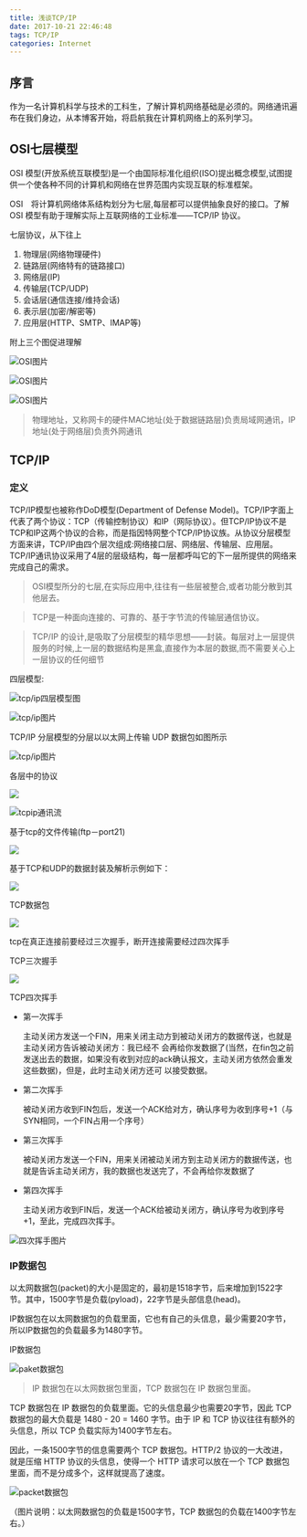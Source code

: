 ```yaml
---
title: 浅谈TCP/IP
date: 2017-10-21 22:46:48
tags: TCP/IP
categories: Internet
---
```


## 序言

作为一名计算机科学与技术的工科生，了解计算机网络基础是必须的。网络通讯遍布在我们身边，从本博客开始，将启航我在计算机网络上的系列学习。

<!--more-->

## OSI七层模型

OSI 模型(开放系统互联模型)是一个由国际标准化组织(ISO)提出概念模型,试图提供一个使各种不同的计算机和网络在世界范围内实现互联的标准框架。

OSI　将计算机网络体系结构划分为七层,每层都可以提供抽象良好的接口。了解 OSI 模型有助于理解实际上互联网络的工业标准——TCP/IP 协议。

七层协议，从下往上

1. 物理层(网络物理硬件)
2. 链路层(网络特有的链路接口)
3. 网络层(IP)
4. 传输层(TCP/UDP)
5. 会话层(通信连接/维持会话)
6. 表示层(加密/解密等)
7. 应用层(HTTP、SMTP、IMAP等)

附上三个图促进理解

![OSI图片](/img/OSI1.jpg)

![OSI图片](/img/OSI2.gif)

![OSI图片](/img/OSI3.png)

> 物理地址，又称网卡的硬件MAC地址(处于数据链路层)负责局域网通讯，IP地址(处于网络层)负责外网通讯

## TCP/IP

### 定义

TCP/IP模型也被称作DoD模型(Department of Defense Model)。TCP/IP字面上代表了两个协议：TCP（传输控制协议）和IP（网际协议）。但TCP/IP协议不是TCP和IP这两个协议的合称，而是指因特网整个TCP/IP协议族。从协议分层模型方面来讲，TCP/IP由四个层次组成:网络接口层、网络层、传输层、应用层。TCP/IP通讯协议采用了4层的层级结构，每一层都呼叫它的下一层所提供的网络来完成自己的需求。

> OSI模型所分的七层,在实际应用中,往往有一些层被整合,或者功能分散到其他层去。

> TCP是一种面向连接的、可靠的、基于字节流的传输层通信协议。

> TCP/IP 的设计,是吸取了分层模型的精华思想——封装。每层对上一层提供服务的时候,上一层的数据结构是黑盒,直接作为本层的数据,而不需要关心上一层协议的任何细节

四层模型:

![tcp/ip四层模型图](/img/tipcip&osi.png)

![tcp/ip图片](/img/application.png)

TCP/IP 分层模型的分层以以太网上传输 UDP 数据包如图所示

![tcp/ip图片](/img/TCPIP.png)

各层中的协议

![](/img/protocol.jpg)

![tcpip通讯流](/img/tcpipstream.jpg)

基于tcp的文件传输(ftp－port21)

![](/img/datapackage.png)

基于TCP和UDP的数据封装及解析示例如下：

![](/img/package.jpg)

TCP数据包

![](/img/tcppackage.jpg)

tcp在真正连接前要经过三次握手，断开连接需要经过四次挥手

TCP三次握手

![](/img/threeShake.png)

TCP四次挥手

- 第一次挥手

    主动关闭方发送一个FIN，用来关闭主动方到被动关闭方的数据传送，也就是主动关闭方告诉被动关闭方：我已经不 会再给你发数据了(当然，在fin包之前发送出去的数据，如果没有收到对应的ack确认报文，主动关闭方依然会重发这些数据)，但是，此时主动关闭方还可 以接受数据。

- 第二次挥手

    被动关闭方收到FIN包后，发送一个ACK给对方，确认序号为收到序号+1（与SYN相同，一个FIN占用一个序号）

- 第三次挥手

    被动关闭方发送一个FIN，用来关闭被动关闭方到主动关闭方的数据传送，也就是告诉主动关闭方，我的数据也发送完了，不会再给你发数据了

- 第四次挥手

    主动关闭方收到FIN后，发送一个ACK给被动关闭方，确认序号为收到序号+1，至此，完成四次挥手。

![四次挥手图片](/img/waved.jpg)


### IP数据包

以太网数据包(packet)的大小是固定的，最初是1518字节，后来增加到1522字节。其中，1500字节是负载(pyload)，22字节是头部信息(head)。

IP数据包在以太网数据包的负载里面，它也有自己的头信息，最少需要20字节，所以IP数据包的负载最多为1480字节。

IP数据包

![paket数据包](/img/ipPackage.png)

> IP 数据包在以太网数据包里面，TCP 数据包在 IP 数据包里面。

TCP 数据包在 IP 数据包的负载里面。它的头信息最少也需要20字节，因此 TCP 数据包的最大负载是 1480 - 20 = 1460 字节。由于 IP 和 TCP 协议往往有额外的头信息，所以 TCP 负载实际为1400字节左右。

因此，一条1500字节的信息需要两个 TCP 数据包。HTTP/2 协议的一大改进， 就是压缩 HTTP 协议的头信息，使得一个 HTTP 请求可以放在一个 TCP 数据包里面，而不是分成多个，这样就提高了速度。

![packet数据包](/img/packet2.png)

（图片说明：以太网数据包的负载是1500字节，TCP 数据包的负载在1400字节左右。）